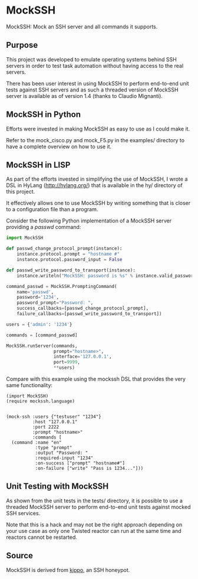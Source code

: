 MockSSH
=======

MockSSH: Mock an SSH server and all commands it supports.


Purpose
-------
This project was developed to emulate operating systems behind SSH servers 
in order to test task automation without having access to the real servers.

There has been user interest in using MockSSH to perform end-to-end unit tests
against SSH servers and as such a threaded version of MockSSH server is 
available as of version 1.4 (thanks to Claudio Mignanti).


MockSSH in Python
-----------------
Efforts were invested in making MockSSH as easy to use as I could make it.

Refer to the mock_cisco.py and mock_F5.py in the examples/ directory to have
a complete overview on how to use it.


MockSSH in LISP
---------------
As part of the efforts invested in simplifying the use of MockSSH, I wrote
a DSL in HyLang (http://hylang.org/) that is available in the hy/ directory
of this project.

It effectively allows one to use MockSSH by writing something that is closer
to a configuration file than a program.

Consider the following Python implementation of a MockSSH server providing
a *passwd* command:

```python
import MockSSH

def passwd_change_protocol_prompt(instance):
    instance.protocol.prompt = "hostname #"
    instance.protocol.password_input = False

def passwd_write_password_to_transport(instance):
    instance.writeln("MockSSH: password is %s" % instance.valid_password)

command_passwd = MockSSH.PromptingCommand(
    name='passwd',
    password='1234',
    password_prompt="Password: ",
    success_callbacks=[passwd_change_protocol_prompt],
    failure_callbacks=[passwd_write_password_to_transport])

users = {'admin': '1234'}

commands = [command_passwd]

MockSSH.runServer(commands,
                  prompt="hostname>",
                  interface='127.0.0.1',
                  port=9999,
                  **users)
```

Compare with this example using the mockssh DSL that provides the very same
functionality:
```hy
(import MockSSH)
(require mockssh.language)


(mock-ssh :users {"testuser" "1234"}
          :host "127.0.0.1"
          :port 2222
          :prompt "hostname>"
          :commands [
  (command :name "en"
           :type "prompt"
           :output "Password: "
           :required-input "1234"
           :on-success ["prompt" "hostname#"]
           :on-failure ["write" "Pass is 1234..."]))
```


Unit Testing with MockSSH
-------------------------
As shown from the unit tests in the tests/ directory, it is possible to use
a threaded MockSSH server to perform end-to-end unit tests against mocked
SSH services.

Note that this is a hack and may not be the right approach depending on your
use case as only one Twisted reactor can run at the same time and reactors
cannot be restarted.

Source
------
MockSSH is derived from [kippo](http://code.google.com/p/kippo/), an SSH honeypot.
